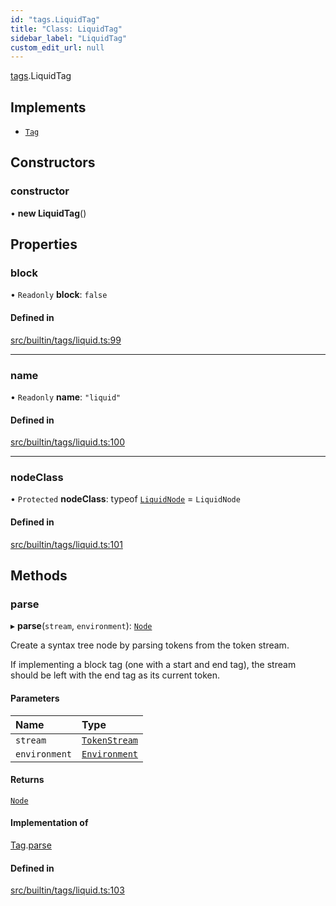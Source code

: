 ```yaml
---
id: "tags.LiquidTag"
title: "Class: LiquidTag"
sidebar_label: "LiquidTag"
custom_edit_url: null
---
```


[tags](../namespaces/tags.md).LiquidTag

## Implements

- [`Tag`](../interfaces/Tag.md)

## Constructors

### constructor

• **new LiquidTag**()

## Properties

### block

• `Readonly` **block**: ``false``

#### Defined in

[src/builtin/tags/liquid.ts:99](https://github.com/jg-rp/liquidscript/blob/6bed77c/src/builtin/tags/liquid.ts#L99)

___

### name

• `Readonly` **name**: ``"liquid"``

#### Defined in

[src/builtin/tags/liquid.ts:100](https://github.com/jg-rp/liquidscript/blob/6bed77c/src/builtin/tags/liquid.ts#L100)

___

### nodeClass

• `Protected` **nodeClass**: typeof [`LiquidNode`](tags.LiquidNode.md) = `LiquidNode`

#### Defined in

[src/builtin/tags/liquid.ts:101](https://github.com/jg-rp/liquidscript/blob/6bed77c/src/builtin/tags/liquid.ts#L101)

## Methods

### parse

▸ **parse**(`stream`, `environment`): [`Node`](../interfaces/Node.md)

Create a syntax tree node by parsing tokens from the token
stream.

If implementing a block tag (one with a start and end tag),
the stream should be left with the end tag as its current
token.

#### Parameters

| Name | Type |
| :------ | :------ |
| `stream` | [`TokenStream`](../interfaces/tokens.TokenStream.md) |
| `environment` | [`Environment`](Environment.md) |

#### Returns

[`Node`](../interfaces/Node.md)

#### Implementation of

[Tag](../interfaces/Tag.md).[parse](../interfaces/Tag.md#parse)

#### Defined in

[src/builtin/tags/liquid.ts:103](https://github.com/jg-rp/liquidscript/blob/6bed77c/src/builtin/tags/liquid.ts#L103)
